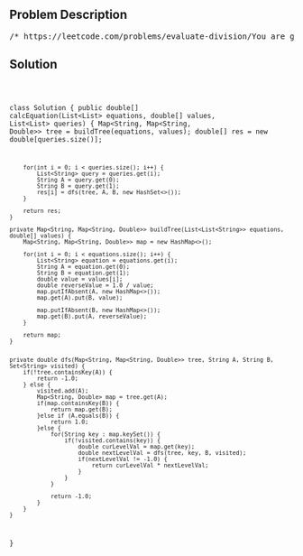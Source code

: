 <!--
<style>
  body { font-family: Arial, sans-serif; }
  .container { max-width: 100%; margin: 0 auto; padding: 10px; }
  .comment-block { max-width: 30%; background-color: #f9f9f9; padding: 10px; border-left: 5px solid #ccc; overflow-wrap: break-word; white-space: pre-wrap; }
  .code-block { background-color: #f4f4f4; padding: 10px; border: 1px solid #ddd; overflow-wrap: break-word; white-space: pre-wrap; }
</style>
-->

<div class='container'>
<h2>Problem Description</h2>
<div class='comment-block'>
<pre>
/* https://leetcode.com/problems/evaluate-division/You are given an array of variable pairs equations and an array of real numbers values, whereequations[i] = [Ai, Bi] and values[i] represent theequation Ai / Bi = values[i]. Each Ai or Bi is a string that represents a single variable.You are also given some queries, where queries[j] = [Cj, Dj] represents the jth query where you mustfind the answer for Cj / Dj = ?.Return the answers to all queries. If a single answer cannot be determined, return -1.0.Note: The input is always valid. You may assume that evaluating the queries will not result indivision by zero and that there is no contradiction.Note: The variables that do not occur in the list of equations are undefined, so the answer cannotbe determined for them.Example 1:Input: equations = [["a","b"],["b","c"]], values = [2.0,3.0], queries =[["a","c"],["b","a"],["a","e"],["a","a"],["x","x"]]Output: [6.00000,0.50000,-1.00000,1.00000,-1.00000]Explanation:Given: a / b = 2.0, b / c = 3.0queries are: a / c = ?, b / a = ?, a / e = ?, a / a = ?, x / x = ?return: [6.0, 0.5, -1.0, 1.0, -1.0 ]note: x is undefined => -1.0Example 2:Input: equations = [["a","b"],["b","c"],["bc","cd"]], values = [1.5,2.5,5.0], queries =[["a","c"],["c","b"],["bc","cd"],["cd","bc"]]Output: [3.75000,0.40000,5.00000,0.20000]Example 3:Input: equations = [["a","b"]], values = [0.5], queries = [["a","b"],["b","a"],["a","c"],["x","y"]]Output: [0.50000,2.00000,-1.00000,-1.00000]Constraints:1 <= equations.length <= 20equations[i].length == 21 <= Ai.length, Bi.length <= 5values.length == equations.length0.0 < values[i] <= 20.01 <= queries.length <= 20queries[i].length == 21 <= Cj.length, Dj.length <= 5Ai, Bi, Cj, Dj consist of lower case English letters and digits.*/</pre>
</div>

<h2>Solution</h2>
<div class='code-block'>
<pre><code class='language-java'>

class Solution {
    public double[] calcEquation(List<List<String>> equations, double[] values, List<List<String>> queries) {
        Map<String, Map<String, Double>> tree = buildTree(equations, values);
        double[] res = new double[queries.size()];

        for(int i = 0; i < queries.size(); i++) {
            List<String> query = queries.get(i);
            String A = query.get(0);
            String B = query.get(1);
            res[i] = dfs(tree, A, B, new HashSet<>());
        }

        return res;
    }

    private Map<String, Map<String, Double>> buildTree(List<List<String>> equations, double[] values) {
        Map<String, Map<String, Double>> map = new HashMap<>();

        for(int i = 0; i < equations.size(); i++) {
            List<String> equation = equations.get(i);
            String A = equation.get(0);
            String B = equation.get(1);
            double value = values[i];
            double reverseValue = 1.0 / value;
            map.putIfAbsent(A, new HashMap<>());
            map.get(A).put(B, value);

            map.putIfAbsent(B, new HashMap<>());
            map.get(B).put(A, reverseValue);
        }

        return map;
    }


    private double dfs(Map<String, Map<String, Double>> tree, String A, String B, Set<String> visited) {
        if(!tree.containsKey(A)) {
            return -1.0;
        } else {
            visited.add(A);
            Map<String, Double> map = tree.get(A);
            if(map.containsKey(B)) {
                return map.get(B);
            }else if (A.equals(B)) {
                return 1.0;
            }else {
                for(String key : map.keySet()) {
                    if(!visited.contains(key)) {
                        double curLevelVal = map.get(key);
                        double nextLevelVal = dfs(tree, key, B, visited);
                        if(nextLevelVal != -1.0) {
                            return curLevelVal * nextLevelVal;
                        }
                    }
                }

                return -1.0;
            }
        }
    }
}






</code></pre>
</div>
</div>

